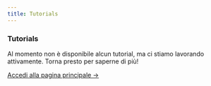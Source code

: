 ```yaml
---
title: Tutorials
---
```


<div class="card">
  <h3>Tutorials</h3>
  <p>Al momento non è disponibile alcun tutorial, ma ci stiamo lavorando attivamente. Torna presto per saperne di più!</p>
  <a href="../" class="card-link">Accedi alla pagina principale &rarr;</a>
</div>

